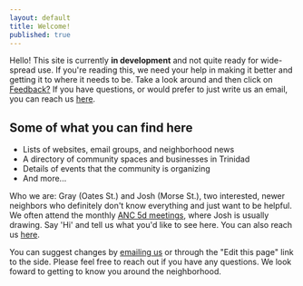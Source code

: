 ```yaml
---
layout: default
title: Welcome!
published: true
---
```


Hello! This site is currently **in development** and not quite ready for wide-spread use. If you're reading this, we need your help in making it better and getting it to where it needs to be. Take a look around and then click on [Feedback?](/feedback) If you have questions, or would prefer to just write us an email, you can reach us [here](mailto:trinidad-dc@googlegroups.com).  

## Some of what you can find here

* Lists of websites, email groups, and neighborhood news
* A directory of community spaces and businesses in Trinidad
* Details of events that the community is organizing 
* And more...

Who we are: Gray (Oates St.) and Josh (Morse St.), two interested, newer neighbors who definitely don't know everything and just want to be helpful. We often attend the monthly [ANC 5d meetings](http://www.anc5d.org), where Josh is usually drawing. Say 'Hi' and tell us what you'd like to see here. You can also reach us [here](mailto:trinidad-dc@googlegroups.com).

You can suggest changes by [emailing us](mailto:trinidad-dc@googlegroups.com) or through the "Edit this page" link to the side.  Please feel free to reach out if you have any questions. We look foward to getting to know you around the neighborhood.
